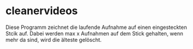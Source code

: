 # cleanervideos

Diese Programm zeichnet die laufende Aufnahme auf einen eingesteckten Stcik auf. Dabei werden max x Aufnahmen auf dem Stick gehalten, wenn mehr da sind, wird die älteste gelöscht.
